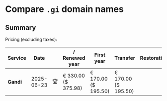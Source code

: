 # Compare `.gi` domain names

## Summary

Pricing (excluding taxes):

| Service | Date |  | / Renewed year | First year | Transfer | Restoration |
|--|--|--|--|--|--|--|
| **Gandi** | 2025-06-23 | 🏆 | € 330.00<br>($ 375.98) | € 170.00<br>($ 195.50) | € 170.00<br>($ 195.50) |  |

